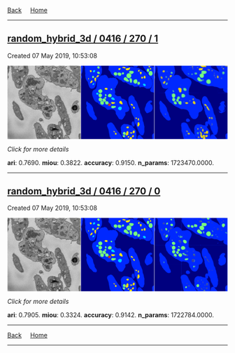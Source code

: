 
[Back](..)&nbsp;&nbsp;&nbsp;&nbsp;&nbsp;[Home](https://leapmanlab.github.io/snapshots)

---

<div class="summary"><a href="1"><h2>random_hybrid_3d / 0416 / 270 / 1</h2></a><p>Created 07 May 2019, 10:53:08
</p><a href="1"><img src="1/media/summary.png" align="center"></a><p>
<i>Click for more details</i>
</p></div>

**ari**: 0.7690. **miou**: 0.3822. **accuracy**: 0.9150. **n_params**: 1723470.0000. 

---

<div class="summary"><a href="0"><h2>random_hybrid_3d / 0416 / 270 / 0</h2></a><p>Created 07 May 2019, 10:53:08
</p><a href="0"><img src="0/media/summary.png" align="center"></a><p>
<i>Click for more details</i>
</p></div>

**ari**: 0.7905. **miou**: 0.3324. **accuracy**: 0.9142. **n_params**: 1722784.0000. 

---

[Back](..)&nbsp;&nbsp;&nbsp;&nbsp;&nbsp;[Home](https://leapmanlab.github.io/snapshots)

---